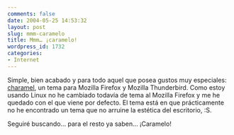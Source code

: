 ```yaml
---
comments: false
date: 2004-05-25 14:53:32
layout: post
slug: mmm-caramelo
title: Mmm… ¡caramelo!
wordpress_id: 1732
categories:
- Internet
---
```


Simple, bien acabado y para todo aquel que posea gustos muy especiales: [charamel](http://members.shaw.ca/lucx/), un tema para Mozilla Firefox y Mozilla Thunderbird. Como estoy usando Linux no he cambiado todavía de tema al Mozilla Firefox y me he quedado con el que viene por defecto. El tema está en que prácticamente no he encontrado un tema que no arruine la estética del escritorio, :S.





Seguiré buscando… para el resto ya saben… ¡Caramelo!




 
